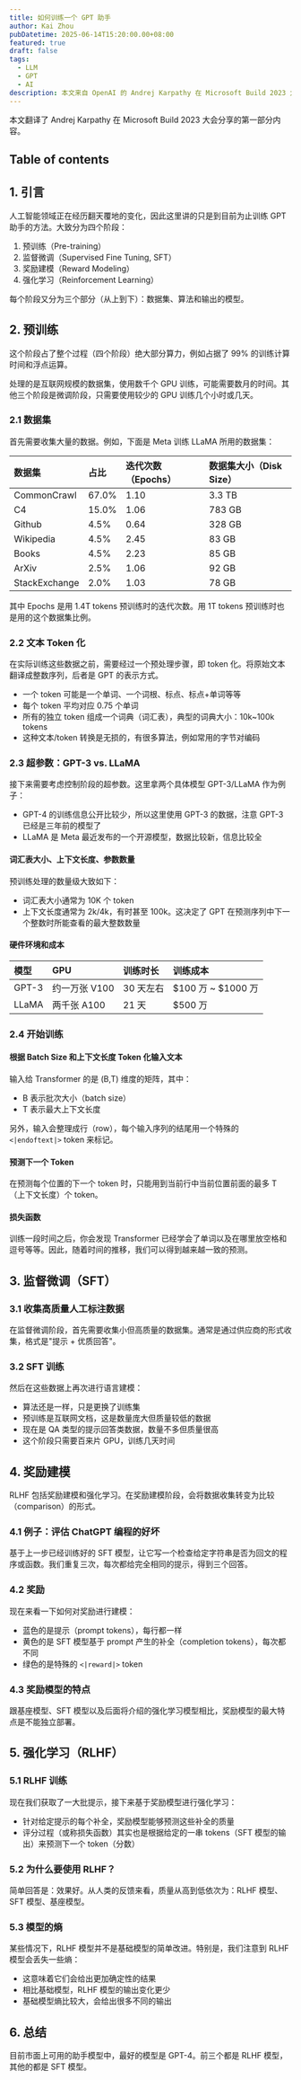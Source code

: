 ```yaml
---
title: 如何训练一个 GPT 助手
author: Kai Zhou
pubDatetime: 2025-06-14T15:20:00.00+08:00
featured: true
draft: false
tags:
  - LLM
  - GPT
  - AI
description: 本文来自 OpenAI 的 Andrej Karpathy 在 Microsoft Build 2023 大会的分享
---
```


本文翻译了 Andrej Karpathy 在 Microsoft Build 2023 大会分享的第一部分内容。

## Table of contents

## 1. 引言

人工智能领域正在经历翻天覆地的变化，因此这里讲的只是到目前为止训练 GPT 助手的方法。大致分为四个阶段：

1. 预训练（Pre-training）
2. 监督微调（Supervised Fine Tuning, SFT）
3. 奖励建模（Reward Modeling）
4. 强化学习（Reinforcement Learning）

每个阶段又分为三个部分（从上到下）：数据集、算法和输出的模型。

## 2. 预训练

这个阶段占了整个过程（四个阶段）绝大部分算力，例如占据了 99% 的训练计算时间和浮点运算。

处理的是互联网规模的数据集，使用数千个 GPU 训练，可能需要数月的时间。其他三个阶段是微调阶段，只需要使用较少的 GPU 训练几个小时或几天。

### 2.1 数据集

首先需要收集大量的数据。例如，下面是 Meta 训练 LLaMA 所用的数据集：

| 数据集 | 占比 | 迭代次数（Epochs） | 数据集大小（Disk Size） |
|:-------|:-----|:-------------------|:----------------------|
| CommonCrawl | 67.0% | 1.10 | 3.3 TB |
| C4 | 15.0% | 1.06 | 783 GB |
| Github | 4.5% | 0.64 | 328 GB |
| Wikipedia | 4.5% | 2.45 | 83 GB |
| Books | 4.5% | 2.23 | 85 GB |
| ArXiv | 2.5% | 1.06 | 92 GB |
| StackExchange | 2.0% | 1.03 | 78 GB |

其中 Epochs 是用 1.4T tokens 预训练时的迭代次数。用 1T tokens 预训练时也是用的这个数据集比例。

### 2.2 文本 Token 化

在实际训练这些数据之前，需要经过一个预处理步骤，即 token 化。将原始文本翻译成整数序列，后者是 GPT 的表示方式。

- 一个 token 可能是一个单词、一个词根、标点、标点+单词等等
- 每个 token 平均对应 0.75 个单词
- 所有的独立 token 组成一个词典（词汇表），典型的词典大小：10k~100k tokens
- 这种文本/token 转换是无损的，有很多算法，例如常用的字节对编码

### 2.3 超参数：GPT-3 vs. LLaMA

接下来需要考虑控制阶段的超参数。这里拿两个具体模型 GPT-3/LLaMA 作为例子：

- GPT-4 的训练信息公开比较少，所以这里使用 GPT-3 的数据，注意 GPT-3 已经是三年前的模型了
- LLaMA 是 Meta 最近发布的一个开源模型，数据比较新，信息比较全

#### 词汇表大小、上下文长度、参数数量

预训练处理的数量级大致如下：

- 词汇表大小通常为 10K 个 token
- 上下文长度通常为 2k/4k，有时甚至 100k。这决定了 GPT 在预测序列中下一个整数时所能查看的最大整数数量

#### 硬件环境和成本

| 模型 | GPU | 训练时长 | 训练成本 |
|:-----|:----|:---------|:---------|
| GPT-3 | 约一万张 V100 | 30 天左右 | $100 万 ~ $1000 万 |
| LLaMA | 两千张 A100 | 21 天 | $500 万 |

### 2.4 开始训练

#### 根据 Batch Size 和上下文长度 Token 化输入文本

输入给 Transformer 的是 (B,T) 维度的矩阵，其中：

- B 表示批次大小（batch size）
- T 表示最大上下文长度

另外，输入会整理成行（row），每个输入序列的结尾用一个特殊的 `<|endoftext|>` token 来标记。

#### 预测下一个 Token

在预测每个位置的下一个 token 时，只能用到当前行中当前位置前面的最多 T（上下文长度）个 token。

#### 损失函数

训练一段时间之后，你会发现 Transformer 已经学会了单词以及在哪里放空格和逗号等等。因此，随着时间的推移，我们可以得到越来越一致的预测。

## 3. 监督微调（SFT）

### 3.1 收集高质量人工标注数据

在监督微调阶段，首先需要收集小但高质量的数据集。通常是通过供应商的形式收集，格式是"提示 + 优质回答"。

### 3.2 SFT 训练

然后在这些数据上再次进行语言建模：

- 算法还是一样，只是更换了训练集
- 预训练是互联网文档，这是数量庞大但质量较低的数据
- 现在是 QA 类型的提示回答类数据，数量不多但质量很高
- 这个阶段只需要百来片 GPU，训练几天时间

## 4. 奖励建模

RLHF 包括奖励建模和强化学习。在奖励建模阶段，会将数据收集转变为比较（comparison）的形式。

### 4.1 例子：评估 ChatGPT 编程的好坏

基于上一步已经训练好的 SFT 模型，让它写一个检查给定字符串是否为回文的程序或函数。我们重复三次，每次都给完全相同的提示，得到三个回答。

### 4.2 奖励

现在来看一下如何对奖励进行建模：

- 蓝色的是提示（prompt tokens），每行都一样
- 黄色的是 SFT 模型基于 prompt 产生的补全（completion tokens），每次都不同
- 绿色的是特殊的 `<|reward|>` token

### 4.3 奖励模型的特点

跟基座模型、SFT 模型以及后面将介绍的强化学习模型相比，奖励模型的最大特点是不能独立部署。

## 5. 强化学习（RLHF）

### 5.1 RLHF 训练

现在我们获取了一大批提示，接下来基于奖励模型进行强化学习：

- 针对给定提示的每个补全，奖励模型能够预测这些补全的质量
- 评分过程（或称损失函数）其实也是根据给定的一串 tokens（SFT 模型的输出）来预测下一个 token（分数）

### 5.2 为什么要使用 RLHF？

简单回答是：效果好。从人类的反馈来看，质量从高到低依次为：RLHF 模型、SFT 模型、基座模型。

### 5.3 模型的熵

某些情况下，RLHF 模型并不是基础模型的简单改进。特别是，我们注意到 RLHF 模型会丢失一些熵：

- 这意味着它们会给出更加确定性的结果
- 相比基础模型，RLHF 模型的输出变化更少
- 基础模型熵比较大，会给出很多不同的输出

## 6. 总结

目前市面上可用的助手模型中，最好的模型是 GPT-4。前三个都是 RLHF 模型，其他的都是 SFT 模型。
   